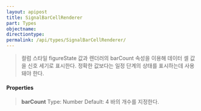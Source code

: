```yaml
---
layout: apipost
title: SignalBarCellRenderer
part: Types
objectname: 
directiontype: 
permalink: /api/types/SignalBarCellRenderer/
---
```



> 컬럼 스타일 figureState 값과 렌더러의 barCount 속성을 이용해 데이터 셀 값을 신호 세기로 표시한다. 정확한 값보다는 일정 단계의 상태를 표시하는데 사용돼야 한다. 

#### Properties

> **barCount**
> Type: Number
> Default: 4
> 바의 개수를 지정한다.





